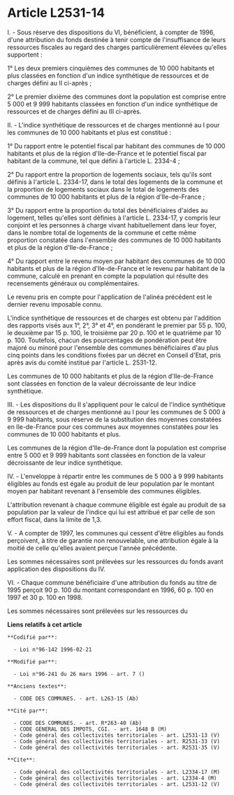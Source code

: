 # Article L2531-14

I. - Sous réserve des dispositions du VI, bénéficient, à compter de 1996, d'une attribution du fonds destinée à tenir compte
de l'insuffisance de leurs ressources fiscales au regard des charges particulièrement élevées qu'elles supportent :

1° Les deux premiers cinquièmes des communes de 10 000 habitants et plus classées en fonction d'un indice synthétique de
ressources et de charges défini au II ci-après ;

2° Le premier dixième des communes dont la population est comprise entre 5 000 et 9 999 habitants classées en fonction d'un
indice synthétique de ressources et de charges défini au III ci-après.

II. - L'indice synthétique de ressources et de charges mentionné au I pour les communes de 10 000 habitants et plus est
constitué :

1° Du rapport entre le potentiel fiscal par habitant des communes de 10 000 habitants et plus de la région d'Ile-de-France et
le potentiel fiscal par habitant de la commune, tel que défini à l'article L. 2334-4 ;

2° Du rapport entre la proportion de logements sociaux, tels qu'ils sont définis à l'article L. 2334-17, dans le total des
logements de la commune et la proportion de logements sociaux dans le total de logements des communes de 10 000 habitants et
plus de la région d'Ile-de-France ;

3° Du rapport entre la proportion du total des bénéficiaires d'aides au logement, telles qu'elles sont définies à l'article
L. 2334-17, y compris leur conjoint et les personnes à charge vivant habituellement dans leur foyer, dans le nombre total de
logements de la commune et cette même proportion constatée dans l'ensemble des communes de 10 000 habitants et plus de la
région d'Ile-de-France ;

4° Du rapport entre le revenu moyen par habitant des communes de 10 000 habitants et plus de la région d'Ile-de-France et le
revenu par habitant de la commune, calculé en prenant en compte la population qui résulte des recensements généraux ou
complémentaires.

Le revenu pris en compte pour l'application de l'alinéa précédent est le dernier revenu imposable connu.

L'indice synthétique de ressources et de charges est obtenu par l'addition des rapports visés aux 1°, 2°, 3° et 4°, en
pondérant le premier par 55 p. 100, le deuxième par 15 p. 100, le troisième par 20 p. 100 et le quatrième par 10 p. 100.
Toutefois, chacun des pourcentages de pondération peut être majoré ou minoré pour l'ensemble des communes bénéficiaires d'au
plus cinq points dans les conditions fixées par un décret en Conseil d'Etat, pris après avis du comité institué par l'article
L. 2531-12.

Les communes de 10 000 habitants et plus de la région d'Ile-de-France sont classées en fonction de la valeur décroissante de
leur indice synthétique.

III. - Les dispositions du II s'appliquent pour le calcul de l'indice synthétique de ressources et de charges mentionné au I
pour les communes de 5 000 à 9 999 habitants, sous réserve de la substitution des moyennes constatées en Ile-de-France pour
ces communes aux moyennes constatées pour les communes de 10 000 habitants et plus.

Les communes de la région d'Ile-de-France dont la population est comprise entre 5 000 et 9 999 habitants sont classées en
fonction de la valeur décroissante de leur indice synthétique.

IV. - L'enveloppe à répartir entre les communes de 5 000 à 9 999 habitants éligibles au fonds est égale au produit de leur
population par le montant moyen par habitant revenant à l'ensemble des communes éligibles.

L'attribution revenant à chaque commune éligible est égale au produit de sa population par la valeur de l'indice qui lui est
attribué et par celle de son effort fiscal, dans la limite de 1,3.

V. - A compter de 1997, les communes qui cessent d'être éligibles au fonds perçoivent, à titre de garantie non renouvelable,
une attribution égale à la moitié de celle qu'elles avaient perçue l'année précédente.

Les sommes nécessaires sont prélevées sur les ressources du fonds avant application des dispositions du IV.

VI. - Chaque commune bénéficiaire d'une attribution du fonds au titre de 1995 perçoit 90 p. 100 du montant correspondant en
1996, 60 p. 100 en 1997 et 30 p. 100 en 1998.

Les sommes nécessaires sont prélevées sur les ressources du

**Liens relatifs à cet article**

	**Codifié par**:

	  - Loi n°96-142 1996-02-21

	**Modifié par**:

	  - Loi n°96-241 du 26 mars 1996 - art. 7 ()

	**Anciens textes**:

	  - CODE DES COMMUNES. - art. L263-15 (Ab)

	**Cité par**:

	  - CODE DES COMMUNES. - art. R*263-40 (Ab)
	  - CODE GENERAL DES IMPOTS, CGI. - art. 1648 B (M)
	  - Code général des collectivités territoriales - art. L2531-13 (V)
	  - Code général des collectivités territoriales - art. R2531-33 (V)
	  - Code général des collectivités territoriales - art. R2531-35 (V)

	**Cite**:

	  - Code général des collectivités territoriales - art. L2334-17 (M)
	  - Code général des collectivités territoriales - art. L2334-4 (M)
	  - Code général des collectivités territoriales - art. L2531-12 (V)
